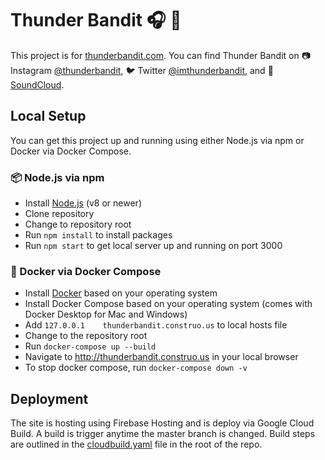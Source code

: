 # Thunder Bandit 🎧 🙌

This project is for [thunderbandit.com](https://thunderbandit.com). You can find
Thunder Bandit on 📷 Instagram [@thunderbandit](https://www.instagram.com/thunderbandit/),
🐦 Twitter [@imthunderbandit](https://twitter.com/imthunderbandit), and
🎵 [SoundCloud](https://soundcloud.com/user-544895508).

## Local Setup

You can get this project up and running using either Node.js via npm or Docker 
via Docker Compose. 

### 📦 Node.js via npm

* Install [Node.js](http://nodejs.org/) (v8 or newer)
* Clone repository
* Change to repository root
* Run `npm install` to install packages
* Run `npm start` to get local server up and running on port 3000

### 🐳 Docker via Docker Compose

* Install [Docker](https://hub.docker.com/search/?q=docker%20desktop&type=edition&offering=community) based on your operating system 
* Install Docker Compose based on your operating system (comes with Docker Desktop for Mac and Windows)
* Add `127.0.0.1    thunderbandit.construo.us` to local hosts file
* Change to the repository root
* Run `docker-compose up --build`
* Navigate to http://thunderbandit.construo.us in your local browser
* To stop docker compose, run `docker-compose down -v`


## Deployment

The site is hosting using Firebase Hosting and is deploy via Google Cloud Build.
A build is trigger anytime the master branch is changed. Build steps are outlined
in the [cloudbuild.yaml](cloudbuild.yaml) file in the root of the repo.